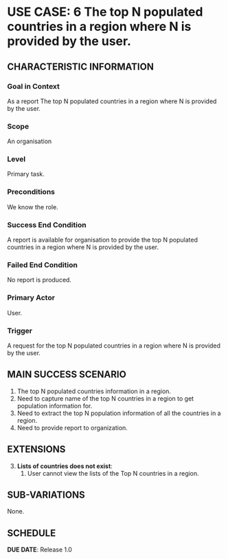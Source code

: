 # USE CASE: 6 The top N populated countries in a region where N is provided by the user.

## CHARACTERISTIC INFORMATION

### Goal in Context

As a report The top N populated countries in a region where N is provided by the user.

### Scope

An organisation

### Level

Primary task.

### Preconditions

We know the role.

### Success End Condition

A report is available for organisation to provide the top N populated countries in a region where N is provided by the user.

### Failed End Condition

No report is produced.

### Primary Actor

User.

### Trigger

A request for the top N populated countries in a region where N is provided by the user.

## MAIN SUCCESS SCENARIO

1. The top N populated countries information in a region.
2. Need to capture name of the top N countries in a region to get population information for.
3. Need to extract the top N population information of all the countries in a region.
4. Need to  provide report to organization.

## EXTENSIONS

3. **Lists of countries does not exist**:
    1. User cannot view the lists of the Top N countries in a region.

## SUB-VARIATIONS

None.

## SCHEDULE

**DUE DATE**: Release 1.0
